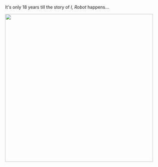 It's only 18 years till the story of *I, Robot* happens...

<img class="img-responsive center-block" src="https://raw.githubusercontent.com/joshua19881228/my_blogs/master/Life_Discovery/Little_Things/IRobot.jpg" alt="" width="480"/>